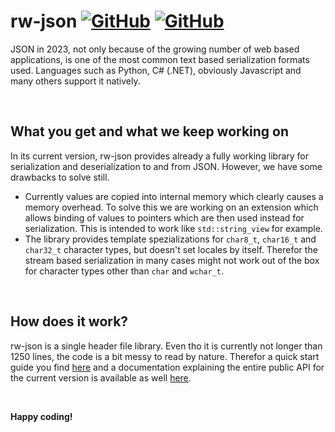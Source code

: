 # rw-json [![GitHub](https://img.shields.io/badge/License-MIT-blue?style=flat-square)](https://github.com/Rachel-Wirtz/rw-json/blob/latest/LICENSE) [![GitHub](https://img.shields.io/badge/Version-0.1.1-blue?style=flat-square)](https://github.com/Rachel-Wirtz/rw-json)

JSON in 2023, not only because of the growing number of web based applications, is one of the most common text based serialization formats used. Languages such as Python, C# (.NET), obviously Javascript and many others support it natively.

<br>

## What you get and what we keep working on

In its current version, rw-json provides already a fully working library for serialization and deserialization to and from JSON. However, we have some drawbacks to solve still.

* Currently values are copied into internal memory which clearly causes a memory overhead. To solve this we are working on an extension which allows binding of values to pointers which are then used instead for serialization. This is intended to work like `std::string_view` for example.
* The library provides template spezializations for `char8_t`, `char16_t` and `char32_t` character types, but doesn't set locales by itself. Therefor the stream based serialization in many cases might not work out of the box for character types other than `char` and `wchar_t`.

<br>

## How does it work?

rw-json is a single header file library. Even tho it is currently not longer than 1250 lines, the code is a bit messy to read by nature.
Therefor a quick start guide you find [here](https://github.com/Rachel-Wirtz/rw-json/wiki/Quick-Start) and a documentation explaining the entire public API for the current version is available as well [here](https://github.com/Rachel-Wirtz/rw-json/wiki/rw::json).

<br>

**Happy coding!**
